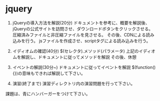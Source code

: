 # jquery


1. jQueryの導入方法を解説(20分)
ドキュメントを参考に、概要を解説後、
jQueryの公式サイトを訪問させ、ダウンロードボタンをクリックさせる。
圧縮済みファイルと非圧縮ファイルを見させる。
その後、CDNによる読み込みを行う。
jsファイルを作成させ、scriptタグによる読み込みを行う。

2. イディオムの確認(40分)
$(セレクタ).メソッド(パラメータ)
上記のイディオムを解説し、ドキュメントに従ってメソッドを解説
その後、休憩

3. イベントの解説(30分~)
ドキュメントに従ってイベントを解説
$(function(){})の意味もできれば解説して下さい。

4. 演習(終了まで)
演習ディレクトリ内の演習問題を行って下さい。

課題は、青にハンバーガーをつけて下さい。
